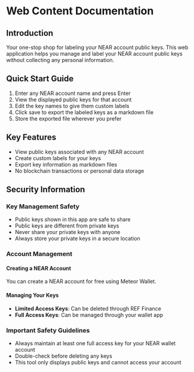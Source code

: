 # Web Content Documentation

## Introduction
Your one-stop shop for labeling your NEAR account public keys. This web application helps you manage and label your NEAR account public keys without collecting any personal information.

## Quick Start Guide
1. Enter any NEAR account name and press Enter
2. View the displayed public keys for that account
3. Edit the key names to give them custom labels
4. Click save to export the labeled keys as a markdown file
5. Store the exported file wherever you prefer

## Key Features
- View public keys associated with any NEAR account
- Create custom labels for your keys
- Export key information as markdown files
- No blockchain transactions or personal data storage

## Security Information

### Key Management Safety
- Public keys shown in this app are safe to share
- Public keys are different from private keys
- Never share your private keys with anyone
- Always store your private keys in a secure location

### Account Management

#### Creating a NEAR Account
You can create a NEAR account for free using Meteor Wallet.

#### Managing Your Keys
- **Limited Access Keys**: Can be deleted through REF Finance
- **Full Access Keys**: Can be managed through your wallet app

### Important Safety Guidelines
- Always maintain at least one full access key for your NEAR wallet account
- Double-check before deleting any keys
- This tool only displays public keys and cannot access your account